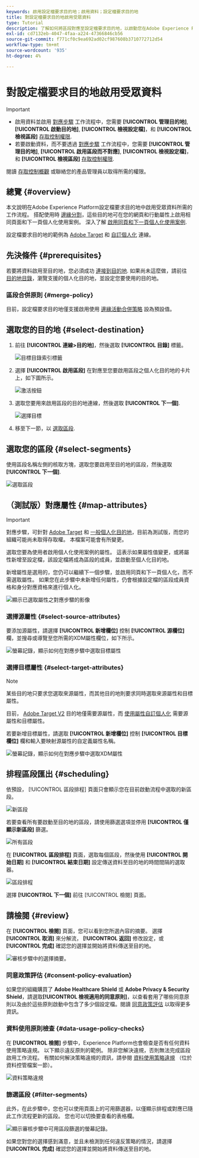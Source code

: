 ```yaml
---
keywords: 啟用設定檔要求目的地；啟用資料；設定檔要求目的地
title: 對設定檔要求目的地啟用受眾資料
type: Tutorial
description: 了解如何將區段對應至設定檔要求目的地，以啟動您在Adobe Experience Platform中擁有的對象資料。
exl-id: cd7132eb-4047-4faa-a224-47366846cb56
source-git-commit: f771cf0c9ea692ad02cf987608b3710772712d54
workflow-type: tm+mt
source-wordcount: '935'
ht-degree: 4%

---
```


# 對設定檔要求目的地啟用受眾資料

>[!IMPORTANT]
> 
> * 啟用資料並啟用 [對應步驟](#mapping) 工作流程中，您需要 **[!UICONTROL 管理目的地]**, **[!UICONTROL 啟動目的地]**, **[!UICONTROL 檢視設定檔]**，和 **[!UICONTROL 檢視區段]** [存取控制權限](/help/access-control/home.md#permissions).
> * 若要啟動資料，而不要透過 [對應步驟](#mapping) 工作流程中，您需要 **[!UICONTROL 管理目的地]**, **[!UICONTROL 啟用區段而不對應]**, **[!UICONTROL 檢視設定檔]**，和 **[!UICONTROL 檢視區段]** [存取控制權限](/help/access-control/home.md#permissions).
> 
> 閱讀 [存取控制概觀](/help/access-control/ui/overview.md) 或聯絡您的產品管理員以取得所需的權限。

## 總覽 {#overview}

本文說明在Adobe Experience Platform設定檔要求目的地中啟用受眾資料所需的工作流程。 搭配使用時 [邊緣分割](../../segmentation/ui/edge-segmentation.md)，這些目的地可在您的網頁和行動屬性上啟用相同頁面和下一頁個人化使用案例。 深入了解 [啟用同頁和下一頁個人化使用案例](/help/destinations/ui/configure-personalization-destinations.md).

設定檔要求目的地的範例為 [Adobe Target](../../destinations/catalog/personalization/adobe-target-connection.md) 和 [自訂個人化](../../destinations/catalog/personalization/custom-personalization.md) 連線。

## 先決條件 {#prerequisites}

若要將資料啟用至目的地，您必須成功 [連接到目的地](./connect-destination.md). 如果尚未這麼做，請前往 [目的地目錄](../catalog/overview.md)，瀏覽支援的個人化目的地，並設定您要使用的目的地。

### 區段合併原則 {#merge-policy}

目前，設定檔要求目的地僅支援啟用使用 [邊緣活動合併策略](../../segmentation/ui/segment-builder.md#merge-policies) 設為預設值。

## 選取您的目的地 {#select-destination}

1. 前往 **[!UICONTROL 連線>目的地]**，然後選取 **[!UICONTROL 目錄]** 標籤。

   ![目標目錄索引標籤](../assets/ui/activate-segment-streaming-destinations/catalog-tab.png)

1. 選擇 **[!UICONTROL 啟用區段]** 在對應至您要啟用區段之個人化目的地的卡片上，如下圖所示。

   ![激活按鈕](../assets/ui/activate-profile-request-destinations/activate-segments-button.png)

1. 選取您要用來啟用區段的目的地連線，然後選取 **[!UICONTROL 下一個]**.

   ![選擇目標](../assets/ui/activate-profile-request-destinations/select-destination.png)

1. 移至下一節，以 [選取區段](#select-segments).

## 選取您的區段 {#select-segments}

使用區段名稱左側的核取方塊，選取您要啟用至目的地的區段，然後選取 **[!UICONTROL 下一個]**.

![選取區段](../assets/ui/activate-profile-request-destinations/select-segments.png)

## （測試版）對應屬性 {#map-attributes}

>[!IMPORTANT]
>
>對應步驟，可針對 [Adobe Target](/help/destinations/catalog/personalization/adobe-target-connection.md) 和 [一般個人化目的地](/help/destinations/catalog/personalization/custom-personalization.md)，目前為測試版，而您的組織可能尚未取得存取權。 本檔案可能會有所變更。

選取您要為使用者啟用個人化使用案例的屬性。 這表示如果屬性值變更，或將屬性新增至設定檔，該設定檔將成為區段的成員，並啟動至個人化目的地。

新增屬性是選用的，您仍可以繼續下一個步驟，並啟用同頁和下一頁個人化，而不需選取屬性。 如果您在此步驟中未新增任何屬性，仍會根據設定檔的區段成員資格和身分對應資格來進行個人化。

![顯示已選取屬性之對應步驟的影像](../assets/ui/activate-profile-request-destinations/mapping-step.png)

### 選擇源屬性 {#select-source-attributes}

要添加源屬性，請選擇 **[!UICONTROL 新增欄位]** 控制 **[!UICONTROL 源欄位]** 欄，並搜尋或導覽至您所需的XDM屬性欄位，如下所示。

![螢幕記錄，顯示如何在對應步驟中選取目標屬性](../assets/ui/activate-profile-request-destinations/mapping-step-select-attribute.gif)

### 選擇目標屬性 {#select-target-attributes}

>[!NOTE]
>
>某些目的地只要求您選取來源屬性，而其他目的地則要求同時選取來源屬性和目標屬性。
>
>目前， [Adobe Target V2](../catalog/personalization/adobe-target-connection.md) 目的地僅需要源屬性，而 [使用屬性自訂個人化](../catalog/personalization/custom-personalization.md) 需要源屬性和目標屬性。

若要新增目標屬性，請選取 **[!UICONTROL 新增欄位]** 控制 **[!UICONTROL 目標欄位]** 欄和輸入要映射源屬性的自定義屬性名稱。

![螢幕記錄，顯示如何在對應步驟中選取XDM屬性](../assets/ui/activate-profile-request-destinations/mapping-step-select-target-attribute.gif)

## 排程區段匯出 {#scheduling}

依預設， [!UICONTROL 區段排程] 頁面只會顯示您在目前啟動流程中選取的新區段。

![新區段](../assets/ui/activate-profile-request-destinations/new-segments.png)

若要查看所有要啟動至目的地的區段，請使用篩選選項並停用 **[!UICONTROL 僅顯示新區段]** 篩選。

![所有區段](../assets/ui/activate-profile-request-destinations/all-segments.png)

在 **[!UICONTROL 區段排程]** 頁面，選取每個區段，然後使用 **[!UICONTROL 開始日期]** 和 **[!UICONTROL 結束日期]** 設定傳送資料至目的地的時間間隔的選取器。

![區段排程](../assets/ui/activate-profile-request-destinations/segment-schedule.png)

選擇 **[!UICONTROL 下一個]** 前往 [!UICONTROL 檢閱] 頁面。

## 請檢閱 {#review}

在 **[!UICONTROL 檢閱]** 頁面，您可以看到您所選內容的摘要。 選擇 **[!UICONTROL 取消]** 來分解流， **[!UICONTROL 返回]** 修改設定，或 **[!UICONTROL 完成]** 確認您的選擇並開始將資料傳送至目的地。

![審核步驟中的選擇摘要。](../assets/ui/activate-profile-request-destinations/review.png)

### 同意政策評估 {#consent-policy-evaluation}

如果您的組織購買了 **Adobe Healthcare Shield** 或 **Adobe Privacy &amp; Security Shield**，請選取&#x200B;**[!UICONTROL 檢視適用的同意原則]**，以查看套用了哪些同意原則以及由於這些原則啟動中包含了多少個設定檔。閱讀 [同意政策評估](/help/data-governance/enforcement/auto-enforcement.md#consent-policy-evaluation) 以取得更多資訊。

### 資料使用原則檢查 {#data-usage-policy-checks}

在 **[!UICONTROL 檢閱]** 步驟中，Experience Platform也會檢查是否有任何資料使用策略違規。 以下顯示違反原則的範例。 除非您解決違規，否則無法完成區段啟用工作流程。 有關如何解決策略違規的資訊，請參閱 [資料使用策略違規](/help/data-governance/enforcement/auto-enforcement.md#data-usage-violation) （位於資料控管檔案一節）。

![資料策略違規](../assets/common/data-policy-violation.png)

### 篩選區段 {#filter-segments}

此外，在此步驟中，您也可以使用頁面上的可用篩選器，以僅顯示排程或對應已隨此工作流程更新的區段。 您也可以切換要查看的表格欄。

![顯示審核步驟中可用區段篩選的螢幕記錄。](/help/destinations/assets/ui/activate-profile-request-destinations/filter-segments-review-step.gif)

如果您對您的選擇感到滿意，並且未檢測到任何違反策略的情況，請選擇 **[!UICONTROL 完成]** 確認您的選擇並開始將資料傳送至目的地。

<!--

Commenting out this part since destination monitoring is not available currently for the Adobe Target and Custom Personalization destinations.

## Verify segment activation {#verify}

Check the [destination monitoring documentation](../../dataflows/ui/monitor-destinations.md) for detailed information on how to monitor the flow of data to your destinations.

-->
